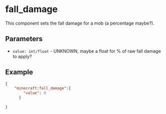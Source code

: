 # fall_damage

This component sets the fall damage for a mob (a percentage maybe?).

## Parameters

* `value: int/float` - UNKNOWN, maybe a float for % of raw fall damage to apply?

## Example

````json
{
    "minecraft:fall_damage":{
        "value": 0
      }
    
}
````
